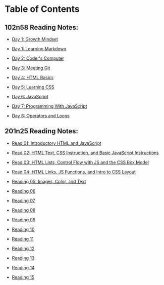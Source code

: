 # Table of Contents

## 102n58 Reading Notes:


+ [Day 1: Growth Mindset](d1-growth-mindset.md)

+ [Day 1: Learning Markdown](d1-learning-markdown.md)

+ [Day 2: Coder's Computer](d2-coders-computer.md)

+ [Day 3: Meeting Git](d3-meeting-git.md)

+ [Day 4: HTML Basics](d4-html-basics.md)

+ [Day 5: Learning CSS](d5-learning-css.md)

+ [Day 6: JavaScript](d6-JavaScript.md)

+ [Day 7: Programming With JavaScript](d7-programming-with-js.md)

+ [Day 8: Operators and Loops](d8-operators-and-loops.md)

## 201n25 Reading Notes:

+ [Read 01: Introductory HTML and JavaScript](class-01.md)

+ [Read 02: HTML Text, CSS Instruction, and Basic JavaScript Instructions](class-02.md)

+ [Read 03: HTML Lists, Control Flow with JS and the CSS Box Model](class-03.md)

+ [Read 04: HTML Links, JS Functions, and Intro to CSS Layout](class-04.md)

+ [Reading 05: Images, Color, and Text](class-05.md)

+ [Reading 06]()

+ [Reading 07]()

+ [Reading 08]()

+ [Reading 09]()

+ [Reading 10]()

+ [Reading 11]()

+ [Reading 12]()

+ [Reading 13]()

+ [Reading 14]()

+ [Reading 15]()